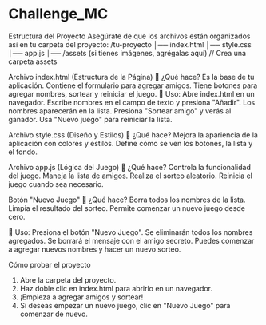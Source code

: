 # Challenge_MC

Estructura del Proyecto
Asegúrate de que los archivos están organizados así en tu carpeta del proyecto:
/tu-proyecto
│── index.html
│── style.css
│── app.js
│── /assets (si tienes imágenes, agrégalas aquí) // Crea una carpeta assets

Archivo index.html (Estructura de la Página)
📌 ¿Qué hace?
Es la base de tu aplicación.
Contiene el formulario para agregar amigos.
Tiene botones para agregar nombres, sortear y reiniciar el juego.
📌 Uso:
Abre index.html en un navegador.
Escribe nombres en el campo de texto y presiona "Añadir".
Los nombres aparecerán en la lista.
Presiona "Sortear amigo" y verás al ganador.
Usa "Nuevo juego" para reiniciar la lista.

Archivo style.css (Diseño y Estilos)
📌 ¿Qué hace?
Mejora la apariencia de la aplicación con colores y estilos.
Define cómo se ven los botones, la lista y el fondo.

Archivo app.js (Lógica del Juego)
📌 ¿Qué hace?
Controla la funcionalidad del juego.
Maneja la lista de amigos.
Realiza el sorteo aleatorio.
Reinicia el juego cuando sea necesario.

Botón "Nuevo Juego"
📌 ¿Qué hace?
Borra todos los nombres de la lista.
Limpia el resultado del sorteo.
Permite comenzar un nuevo juego desde cero.

📌 Uso:
Presiona el botón "Nuevo Juego".
Se eliminarán todos los nombres agregados.
Se borrará el mensaje con el amigo secreto.
Puedes comenzar a agregar nuevos nombres y hacer un nuevo sorteo.

Cómo probar el proyecto
1. Abre la carpeta del proyecto.
2. Haz doble clic en index.html para abrirlo en un navegador.
3. ¡Empieza a agregar amigos y sortear!
4. Si deseas empezar un nuevo juego, clic en "Nuevo Juego" para comenzar de nuevo.

